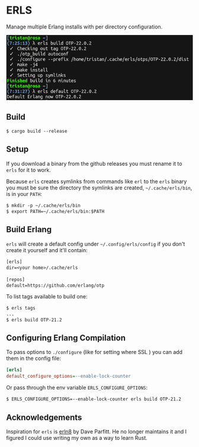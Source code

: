 ERLS
=====

Manage multiple Erlang installs with per directory configuration.

![screenshot](image.png)

## Build

```
$ cargo build --release
```

## Setup

If you download a binary from the github releases you must rename it to `erls` for it to work.

Because `erls` creates symlinks from commands like `erl` to the `erls` binary you must be sure the directory the symlinks are created, `~/.cache/erls/bin`, is in your `PATH`:

```
$ mkdir -p ~/.cache/erls/bin
$ export PATH=~/.cache/erls/bin:$PATH
```

## Build Erlang

`erls` will create a default config under `~/.config/erls/config` if you don't create it yourself and it'll contain:

```
[erls]
dir=<your home>/.cache/erls

[repos]
default=https://github.com/erlang/otp
```

To list tags available to build one:

```
$ erls tags
...
$ erls build OTP-21.2
```

## Configuring Erlang Compilation

To pass options to `./configure` (like for setting where SSL ) you can add them in the config file:

``` ini
[erls]
default_configure_options=--enable-lock-counter
```

Or pass through the env variable `ERLS_CONFIGURE_OPTIONS`:

``` shellsession
$ ERLS_CONFIGURE_OPTIONS=--enable-lock-counter erls build OTP-21.2
```

## Acknowledgements

Inspiration for `erls` is [erln8](https://github.com/metadave/erln8) by Dave Parfitt. He no longer maintains it and I figured I could use writing my own as a way to learn Rust.
